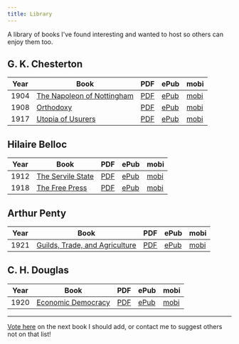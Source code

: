```yaml
---
title: Library
---
```


A library of books I've found interesting and wanted to host so others can enjoy them too.

## G. K. Chesterton

| Year | Book                                                      | PDF                         | ePub                          | mobi                          |
|------|-----------------------------------------------------------|-----------------------------|-------------------------------|-------------------------------|
| 1904 | [The Napoleon of Nottingham](napoleon-notting/index.html) | [PDF](napoleon-notting.pdf) | [ePub](napoleon-notting.epub) | [mobi](napoleon-notting.mobi) |
| 1908 | [Orthodoxy](orthodoxy/index.html)                         | [PDF](orthodoxy.pdf)        | [ePub](orthodoxy.epub)        | [mobi](orthodoxy.mobi)        |
| 1917 | [Utopia of Usurers](utopia-usurers/index.html)            | [PDF](utopia-usurers.pdf)   | [ePub](utopia-usurers.epub)   | [mobi](utopia-usurers.mobi)   |

## Hilaire Belloc

| Year | Book                                          | PDF                       | ePub                        | mobi                        |
|------|-----------------------------------------------|---------------------------|-----------------------------|-----------------------------|
| 1912 | [The Servile State](servile-state/index.html) | [PDF](servile-state.pdf)  | [ePub](servile-state.epub)  | [mobi](servile-state.mobi)  |
| 1918 | [The Free Press](the-free-press/index.html)   | [PDF](the-free-press.pdf) | [ePub](the-free-press.epub) | [mobi](the-free-press.mobi) |

## Arthur Penty

| Year |   Book                                                    | PDF                     | ePub                      | mobi                      |
|------|-----------------------------------------------------------|-------------------------|---------------------------|---------------------------|
| 1921 | [Guilds, Trade, and Agriculture](guilds-trade/index.html) | [PDF](guilds-trade.pdf) | [ePub](guilds-trade.epub) | [mobi](guilds-trade.mobi) |

## C. H. Douglas

| Year |   Book                                              | PDF                           | ePub                            | mobi                            |
|------|-----------------------------------------------------|-------------------------------|---------------------------------|---------------------------------|
| 1920 | [Economic Democracy](economic-democracy/index.html) | [PDF](economic-democracy.pdf) | [ePub](economic-democracy.epub) | [mobi](economic-democracy.mobi) |

---

<a href="https://b2v8c1aeb8d.typeform.com/to/F9E3sQvC" target="_blank" rel="noopener noreferrer">Vote here</a> on the next book I should add, or contact me to suggest others not on that list!
